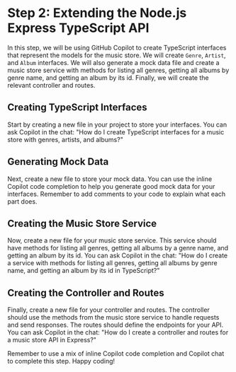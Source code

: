 # Step 2: Extending the Node.js Express TypeScript API

In this step, we will be using GitHub Copilot to create TypeScript interfaces that represent the models for the music store. We will create `Genre`, `Artist`, and `Album` interfaces. We will also generate a mock data file and create a music store service with methods for listing all genres, getting all albums by genre name, and getting an album by its id. Finally, we will create the relevant controller and routes.

## Creating TypeScript Interfaces

Start by creating a new file in your project to store your interfaces. You can ask Copilot in the chat: "How do I create TypeScript interfaces for a music store with genres, artists, and albums?"

## Generating Mock Data

Next, create a new file to store your mock data. You can use the inline Copilot code completion to help you generate good mock data for your interfaces. Remember to add comments to your code to explain what each part does.

## Creating the Music Store Service

Now, create a new file for your music store service. This service should have methods for listing all genres, getting all albums by a genre name, and getting an album by its id. You can ask Copilot in the chat: "How do I create a service with methods for listing all genres, getting all albums by genre name, and getting an album by its id in TypeScript?"

## Creating the Controller and Routes

Finally, create a new file for your controller and routes. The controller should use the methods from the music store service to handle requests and send responses. The routes should define the endpoints for your API. You can ask Copilot in the chat: "How do I create a controller and routes for a music store API in Express?"

Remember to use a mix of inline Copilot code completion and Copilot chat to complete this step. Happy coding!